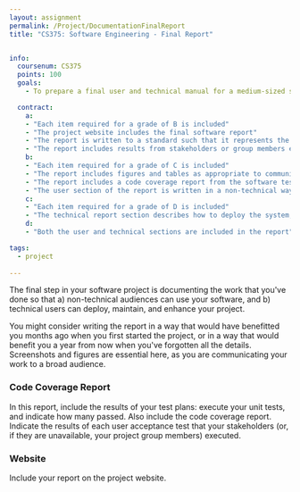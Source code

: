 ```yaml
---
layout: assignment
permalink: /Project/DocumentationFinalReport
title: "CS375: Software Engineering - Final Report"


info:
  coursenum: CS375
  points: 100
  goals:
    - To prepare a final user and technical manual for a medium-sized software project

  contract:
    a: 
    - "Each item required for a grade of B is included"
    - "The project website includes the final software report"
    - "The report is written to a standard such that it represents the culmination of knowledge that the group would have wished for prior to starting the project."
    - "The report includes results from stakeholders or group members executing the user acceptance test plan"
    b:
    - "Each item required for a grade of C is included"
    - "The report includes figures and tables as appropriate to communicate with their respective audiences"
    - "The report includes a code coverage report from the software test plan indicating full test coverage"
    - "The user section of the report is written in a non-technical way"
    c:
    - "Each item required for a grade of D is included"
    - "The technical report section describes how to deploy the system, and the user report section describes how to operate the software"
    d:
    - "Both the user and technical sections are included in the report"

tags:
  - project
  
---
```


The final step in your software project is documenting the work that you've done so that a) non-technical audiences can use your software, and b) technical users can deploy, maintain, and enhance your project.

You might consider writing the report in a way that would have benefitted you months ago when you first started the project, or in a way that would benefit you a year from now when you've forgotten all the details.  Screenshots and figures are essential here, as you are communicating your work to a broad audience.

### Code Coverage Report

In this report, include the results of your test plans: execute your unit tests, and indicate how many passed.  Also include the code coverage report.  Indicate the results of each user acceptance test that your stakeholders (or, if they are unavailable, your project group members) executed.

### Website

Include your report on the project website.